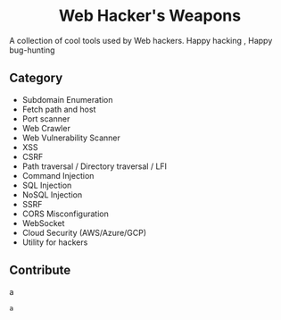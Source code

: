 <h1 align="center">
  <br>
  <a href=""><img src="" alt=""></a>
  <br>
  Web Hacker's Weapons
  <br>
</h1>
A collection of cool tools used by Web hackers. Happy hacking , Happy bug-hunting

## Category
- Subdomain Enumeration
- Fetch path and host
- Port scanner
- Web Crawler
- Web Vulnerability Scanner
- XSS
- CSRF 
- Path traversal / Directory traversal / LFI
- Command Injection
- SQL Injection
- NoSQL Injection
- SSRF
- CORS Misconfiguration
- WebSocket
- Cloud Security (AWS/Azure/GCP)
- Utility for hackers

## Contribute
a
```
a
```
